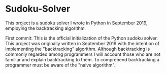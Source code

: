 # Sudoku-Solver
This project is a sudoku solver I wrote in Python in September 2019, employing the backtracking algorithm.

First commit:
This is the official initialization of the Python sudoku solver. This project was originally written in September 2019 with the intention of implementing the "backtracking" algorithm. Although backtracking is commonly regarded among programmers I will account those who are not familiar and explain backtracking to them. To comprehend backtracking a programmer must be aware of the "naive algorithm".
